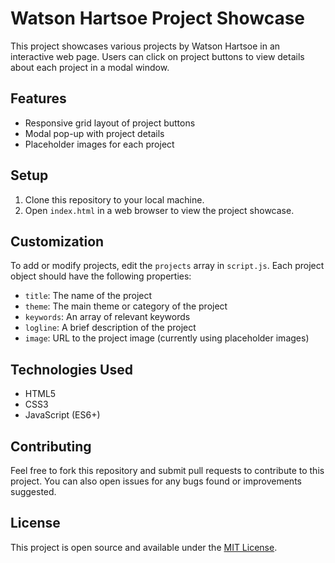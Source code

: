 # Watson Hartsoe Project Showcase

This project showcases various projects by Watson Hartsoe in an interactive web page. Users can click on project buttons to view details about each project in a modal window.

## Features

- Responsive grid layout of project buttons
- Modal pop-up with project details
- Placeholder images for each project

## Setup

1. Clone this repository to your local machine.
2. Open `index.html` in a web browser to view the project showcase.

## Customization

To add or modify projects, edit the `projects` array in `script.js`. Each project object should have the following properties:

- `title`: The name of the project
- `theme`: The main theme or category of the project
- `keywords`: An array of relevant keywords
- `logline`: A brief description of the project
- `image`: URL to the project image (currently using placeholder images)

## Technologies Used

- HTML5
- CSS3
- JavaScript (ES6+)

## Contributing

Feel free to fork this repository and submit pull requests to contribute to this project. You can also open issues for any bugs found or improvements suggested.

## License

This project is open source and available under the [MIT License](LICENSE).
